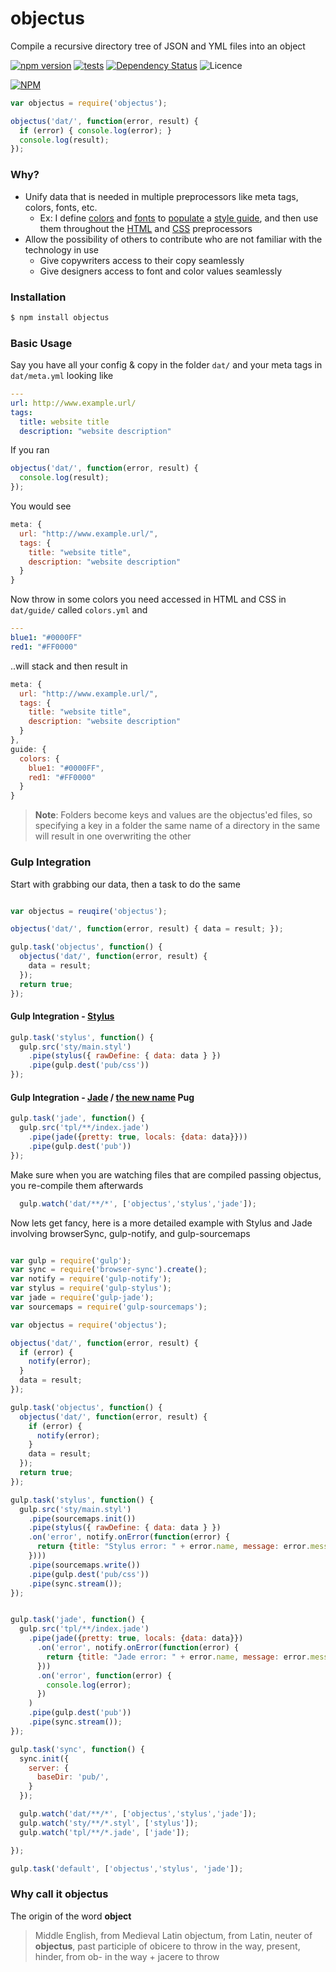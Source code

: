 
objectus
========

Compile a recursive directory tree of JSON and YML files into an object

[![npm version](https://badge.fury.io/js/objectus.svg)](https://badge.fury.io/js/objectus)
[![tests](http://img.shields.io/travis/acidjazz/objectus/master.svg?style=flat)](https://travis-ci.org/acidjazz/objectus)
[![Dependency Status](https://gemnasium.com/acidjazz/objectus.svg)](https://gemnasium.com/acidjazz/objectus)
![Licence](https://img.shields.io/npm/l/objectus.svg?style=flat-square&label=licence)

[![NPM](https://nodei.co/npm/objectus.png)](https://npmjs.org/package/objectus)


```javascript
var objectus = require('objectus');

objectus('dat/', function(error, result) {
  if (error) { console.log(error); }
  console.log(result);
});
```

### Why?

* Unify data that is needed in multiple preprocessors like meta tags, colors, fonts, etc.
  * Ex: I define [colors](https://github.com/acidjazz/sake/blob/master/dat/colors.yml) and [fonts](https://github.com/acidjazz/sake/blob/master/dat/fonts.yaml) to [populate](https://github.com/acidjazz/sake/blob/master/sty/guide.styl#L4-L10) a [style guide](http://www.designsakestudio.com/guide/), and then use them throughout the [HTML](https://github.com/acidjazz/sake/blob/master/tpl/guide/index.jade#L11) and [CSS](https://github.com/acidjazz/sake/blob/master/sty/main.styl#L18) preprocessors
* Allow the possibility of others to contribute who are not familiar with the technology in use
  * Give copywriters access to their copy seamlessly
  * Give designers access to font and color values seamlessly

### Installation

```bash
$ npm install objectus
```

### Basic Usage


Say you have all your config & copy in the folder `dat/` and your meta tags in `dat/meta.yml` looking like

```yaml
---
url: http://www.example.url/
tags:
  title: website title
  description: "website description"
```

If you ran 

```javascript
objectus('dat/', function(error, result) {
  console.log(result);
});
```

You would see 

```javascript
meta: {
  url: "http://www.example.url/",
  tags: {
    title: "website title",
    description: "website description"
  }
}
```

Now throw in some colors you need accessed in HTML and CSS in `dat/guide/` called `colors.yml` and

```yml
---
blue1: "#0000FF"
red1: "#FF0000"
```

..will stack and then result in

```javascript
meta: {
  url: "http://www.example.url/",
  tags: {
    title: "website title",
    description: "website description"
  }
},
guide: {
  colors: {
    blue1: "#0000FF",
    red1: "#FF0000"
  }
}

```

> __Note__: Folders become keys and values are the objectus'ed files, so specifying a key in a folder the same name of a directory in the same will result in one overwriting the other

### Gulp Integration 


Start with grabbing our data, then a task to do the same

```javascript

var objectus = reuqire('objectus');

objectus('dat/', function(error, result) { data = result; });

gulp.task('objectus', function() {
  objectus('dat/', function(error, result) {
    data = result;
  });
  return true;
});
```

#### Gulp Integration - [Stylus](http://stylus-lang.com/)

```javascript
gulp.task('stylus', function() {
  gulp.src('sty/main.styl')
    .pipe(stylus({ rawDefine: { data: data } })
    .pipe(gulp.dest('pub/css'))
});
```

#### Gulp Integration - [Jade](https://github.com/pugjs/jade) / [the new name](https://github.com/scrooloose/syntastic/pull/1704) Pug

```javascript
gulp.task('jade', function() {
  gulp.src('tpl/**/index.jade')
    .pipe(jade({pretty: true, locals: {data: data}}))
    .pipe(gulp.dest('pub'))
});
```

Make sure when you are watching files that are compiled passing objectus, you re-compile them afterwards

```javascript
  gulp.watch('dat/**/*', ['objectus','stylus','jade']);
```


Now lets get fancy, here is a more detailed example with Stylus and Jade involving browserSync, gulp-notify, and gulp-sourcemaps

```javascript

var gulp = require('gulp');
var sync = require('browser-sync').create();
var notify = require('gulp-notify');
var stylus = require('gulp-stylus');
var jade = require('gulp-jade');
var sourcemaps = require('gulp-sourcemaps');

var objectus = require('objectus');

objectus('dat/', function(error, result) {
  if (error) {
    notify(error);
  }
  data = result;
});

gulp.task('objectus', function() {
  objectus('dat/', function(error, result) {
    if (error) {
      notify(error);
    }
    data = result;
  });
  return true;
});

gulp.task('stylus', function() {
  gulp.src('sty/main.styl')
    .pipe(sourcemaps.init())
    .pipe(stylus({ rawDefine: { data: data } })
    .on('error', notify.onError(function(error) {
      return {title: "Stylus error: " + error.name, message: error.message, sound: 'Pop' };
    })))
    .pipe(sourcemaps.write())
    .pipe(gulp.dest('pub/css'))
    .pipe(sync.stream());
});


gulp.task('jade', function() {
  gulp.src('tpl/**/index.jade')
    .pipe(jade({pretty: true, locals: {data: data}})
      .on('error', notify.onError(function(error) {
        return {title: "Jade error: " + error.name, message: error.message, sound: 'Pop' };
      }))
      .on('error', function(error) {
        console.log(error);
      })
    )
    .pipe(gulp.dest('pub'))
    .pipe(sync.stream());
});

gulp.task('sync', function() {
  sync.init({
    server: {
      baseDir: 'pub/',
    }
  });

  gulp.watch('dat/**/*', ['objectus','stylus','jade']);
  gulp.watch('sty/**/*.styl', ['stylus']);
  gulp.watch('tpl/**/*.jade', ['jade']);

});

gulp.task('default', ['objectus','stylus', 'jade']);

```

### Why call it __objectus__

The origin of the word __object__

> Middle English, from Medieval Latin objectum, from Latin, neuter of __objectus__, past participle of obicere to throw in the way, present, hinder, from ob- in the way + jacere to throw

